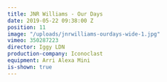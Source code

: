 ```yaml
---
title: JNR Williams - Our Days
date: 2019-05-22 09:38:00 Z
position: 11
image: "/uploads/jnrwilliams-ourdays-wide-1.jpg"
vimeo: 350287223
director: Iggy LDN
production-company: Iconoclast
equipment: Arri Alexa Mini
is-shown: true
---
```


